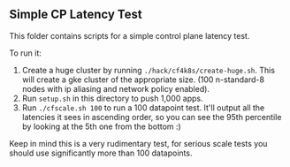 ## Simple CP Latency Test

This folder contains scripts for a simple control plane latency test.

To run it:

1. Create a huge cluster by running `./hack/cf4k8s/create-huge.sh`. This will
   create a gke cluster of the appropriate size. (100 n-standard-8 nodes with ip
   aliasing and network policy enabled).
2. Run `setup.sh` in this directory to push 1,000 apps.
3. Run `./cfscale.sh 100` to run a 100 datapoint test. It'll output all the
   latencies it sees in ascending order, so you can see the 95th percentile by
   looking at the 5th one from the bottom :)

Keep in mind this is a very rudimentary test, for serious scale tests you should
use significantly more than 100 datapoints.
